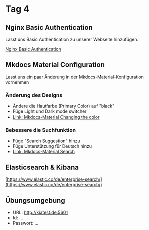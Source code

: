 # Tag 4

## Nginx Basic Authentication

Lasst uns Basic Authentication zu unserer Webseite hinzufügen.

[Nginx Basic Authentication](https://docs.nginx.com/nginx/admin-guide/security-controls/configuring-http-basic-authentication/)

## Mkdocs Material Configuration

Lasst uns ein paar Änderung in der Mkdocs-Material-Konfiguration vornehmen

### Änderung des Designs 

* Ändere die Hautfarbe (Primary Color) auf "black"
* Füge Light und Dark mode switcher
* [Link: Mkdocs-Material Changing the color](https://squidfunk.github.io/mkdocs-material/setup/changing-the-colors/)

### Bebessere die Suchfunktion

* Füge "Search Suggestion" hinzu
* Füge Unterstützung für Deutsch hinzu
* [Link: Mkdocs-Material Search](https://squidfunk.github.io/mkdocs-material/setup/setting-up-site-search/)

## Elasticsearch & Kibana

[https://www.elastic.co/de/enterprise-search/](https://www.elastic.co/de/enterprise-search/)

## Übungsumgebung

- URL: http://kiatest.de:5601
- Id: ...
- Passwort: ...
